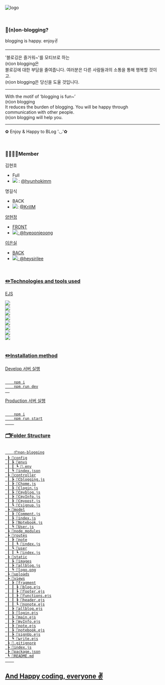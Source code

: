 ![logo](https://github.com/hyunhokimm/non-blogging/assets/129264045/e5d8f321-5495-4061-978c-179b77e7ce6f)

<br />
<h3 id="infoProject">📜(n)on-blogging?</h3>
<p id="introProject">
blogging is happy. enjoy✌️
<hr />
'블로깅은 즐거워~'를 모티브로 하는<br />
(n)on blogging은<br />
블로깅에 대한 부담을 줄여줍니다.
여러분은 다른 사람들과의 소통을 통해 행복할 것이고.<br />(n)on blogging은 당신을 도울 것입니다.<br />
<hr />
With the motif of ‘blogging is fun~’<br />
(n)on blogging<br />
It reduces the burden of blogging.
You will be happy through communication with other people.<br />(n)on blogging will help you.
<hr />
✿ Enjoy & Happy to BLog '◡'✿</p>

<br />
<h3 id="pjMember">🫱🏻‍🫲🏻Member</h3>
<div id="hh" style="text-weight: bold">김현호</div>
  <ul>
    <li>Full</li>
    <li><img src="https://img.shields.io/badge/-181717?style=flat-square&logo=GitHub&logoColor=white"/>
: <a href="https://github.com/hyunhokimm" target="_blank">@hyunhokimm</a></li>
  </ul>
<div id="KrillM" style="text-weight: bold">명길식</div>
  <ul>
    <li>BACK</li>
    <li><img src="https://img.shields.io/badge/-181717?style=flat-square&logo=GitHub&logoColor=white"/>: <a href="https://github.com/KrillM" target="_blank">@KrillM</li>
  </ul>
<div id="hyeoonjeoong" style="text-weight: bold">양현정</div>
  <ul>
    <li>FRONT</li>
    <li><img src="https://img.shields.io/badge/-181717?style=flat-square&logo=GitHub&logoColor=white"/>: <a href="https://github.com/hyeoonjeoong" target="_blank">@hyeoonjeoong</li>
  </ul>
<div id="siri" style="text-weight: bold">이은실</div>
  <ul>
    <li>BACK</li>
    <li><img src="https://img.shields.io/badge/-181717?style=flat-square&logo=GitHub&logoColor=white"/>: <a href="https://github.com/heysirilee" target="_blank">@heysirilee</li>
  </ul>

<br />
<h3 id="useTechStack">✏️Technologies and tools used</h3>
<div>
  <p>EJS</p>
  <img src="https://img.shields.io/badge/HTML5-E34F26?style=flat&logo=HTML5&logoColor=white" />
  <br />
  <img src="https://img.shields.io/badge/CSS3-1572B6?style=flat&logo=CSS3&logoColor=white" />
  <br />
  <img src="https://img.shields.io/badge/JavaScript-F7DF1E?style=flat&logo=JavaScript&logoColor=white" />
  <br />
  <img src="https://img.shields.io/badge/Node.js-339933?style=flat&logo=nodedotjs&logoColor=white" />
  <br />
  <img src="https://img.shields.io/badge/Nodemon-76D04B?style=flat&logo=nodemon&logoColor=white" />
  <br />
  <img src="https://img.shields.io/badge/Express-FFFFFF?style=flat&logo=express&logoColor=black" />
  <br />
  <img src="https://img.shields.io/badge/mySql-4479A1?style=flat&logo=mysql&logoColor=white" />
  <br />
  <img src="https://img.shields.io/badge/VisualStudioCode-007ACC?style=flat&logo=Visual%20Studio%20Code&logoColor=white" />
</div>

<br />
<h3 id="getStart">✏️Installation method</h3>
<p>Develop 서버 실행</p>
  <pre><code>
    npm i
    npm run dev
  </code></pre>
<p>Production 서버 실행</p>
   <pre><code>
    npm i
    npm run start
    </code></pre>

<h3 id="folderStructure">🗂️Folder Structure</h3>
    <pre><code>
    📦non-blogging
 ┣ 📂config
 ┃ ┣ 📂envs
 ┃ ┃ ┗ 📜.env
 ┃ ┗ 📜index.json
 ┣ 📂controller
 ┃ ┣ 📜Cblogging.js
 ┃ ┣ 📜Chome.js
 ┃ ┣ 📜Clogin.js
 ┃ ┣ 📜Cmyblog.js
 ┃ ┣ 📜CmyInfo.js
 ┃ ┣ 📜Cmypost.js
 ┃ ┗ 📜Csignup.js
 ┣ 📂model
 ┃ ┣ 📜Comment.js
 ┃ ┣ 📜index.js
 ┃ ┣ 📜Notebook.js
 ┃ ┗ 📜User.js
 ┣ 📂node_modules
 ┣ 📂routes
 ┃ ┣ 📂note
 ┃ ┃ ┗ 📜index.js
 ┃ ┗ 📂user
 ┃ ┃ ┗ 📜index.js
 ┣ 📂static
 ┃ ┣ 📂images
 ┃ ┣ 📜allblog.js
 ┃ ┗ 📜logo.png
 ┣ 📂uploads
 ┣ 📂views
 ┃ ┣ 📂fragment
 ┃ ┃ ┣ 📜blog.ejs
 ┃ ┃ ┣ 📜footer.ejs
 ┃ ┃ ┣ 📜functions.ejs
 ┃ ┃ ┣ 📜header.ejs
 ┃ ┃ ┗ 📜nonote.ejs
 ┃ ┣ 📜allblog.ejs
 ┃ ┣ 📜login.ejs
 ┃ ┣ 📜main.ejs
 ┃ ┣ 📜myInfo.ejs
 ┃ ┣ 📜note.ejs
 ┃ ┣ 📜notebook.ejs
 ┃ ┣ 📜signUp.ejs
 ┃ ┗ 📜write.ejs
 ┣ 📜.gitignore
 ┣ 📜index.js
 ┣ 📜package.json
 ┗ 📜README.md
    </code></pre>

<h2>And Happy coding, everyone ✌️</h2>
